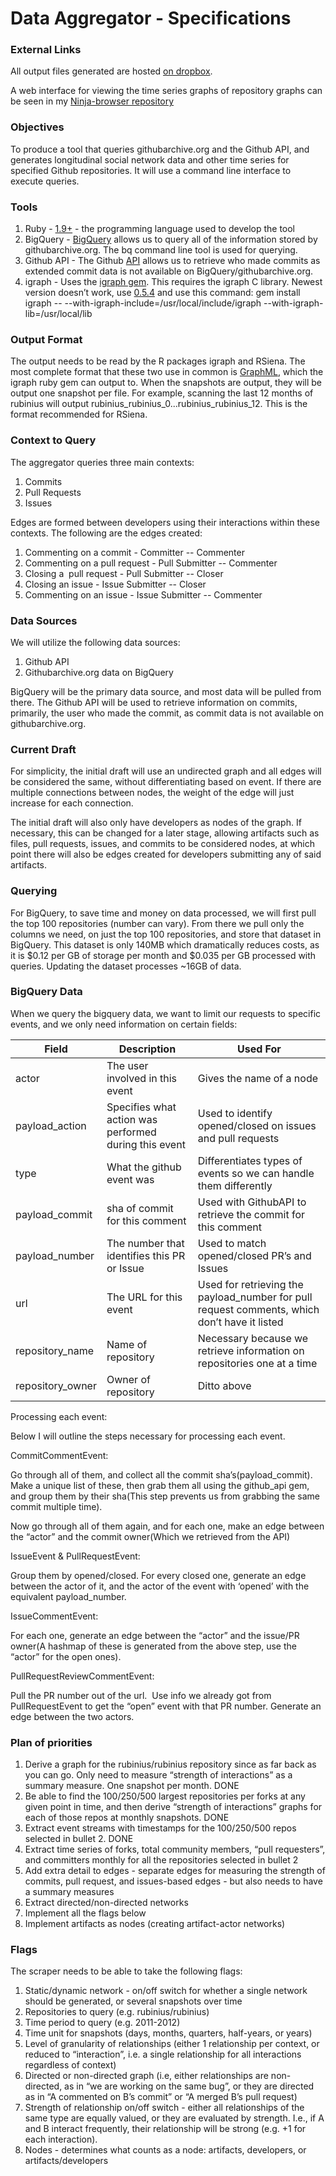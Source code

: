 # Data Aggregator - Specifications

### External Links

All output files generated are hosted [on dropbox](https://www.dropbox.com/sh/8vg37wmfh68gbyv/GmnQ7xH0vu).

A web interface for viewing the time series graphs of repository graphs can be
seen in my [Ninja-browser repository](https://github.com/Aaronneyer/Ninja-browser)

### Objectives

To produce a tool that queries githubarchive.org and the Github API, and
generates longitudinal social network data and other time series for
specified Github repositories. It will use a command line interface to
execute queries.

### Tools

1.  Ruby - [1.9+](http://ruby-doc.org/) - the programming language used
    to develop the tool
2.  BigQuery - [BigQuery](https://bigquery.cloud.google.com/) allows us
    to query all of the information stored by githubarchive.org. The bq
    command line tool is used for querying.
3.  Github API - The Github [API](http://developer.github.com/) allows
    us to retrieve who made commits as extended commit data is not
    available on BigQuery/githubarchive.org.
4.  igraph - Uses the [igraph
    gem](https://github.com/alexgutteridge/igraph). This requires the
    igraph C library. Newest version doesn’t work, use
    [0.5.4](http://sourceforge.net/projects/igraph/files/C%20library/0.5.4/) and
    use this command: gem install igraph --
    --with-igraph-include=/usr/local/include/igraph
    --with-igraph-lib=/usr/local/lib

### Output Format

The output needs to be read by the R packages igraph and RSiena. The
most complete format that these two use in common is
[GraphML](http://graphml.graphdrawing.org/), which the igraph ruby gem
can output to. When the snapshots are output, they will be output one
snapshot per file. For example, scanning the last 12 months of rubinius
will output rubinius\_rubinius\_0...rubinius\_rubinius\_12. This is the
format recommended for RSiena.

### Context to Query

The aggregator queries three main contexts:

1.  Commits
2.  Pull Requests
3.  Issues

Edges are formed between developers using their interactions within
these contexts. The following are the edges created:

1.  Commenting on a commit - Committer -- Commenter
2.  Commenting on a pull request - Pull Submitter -- Commenter
3.  Closing a  pull request - Pull Submitter -- Closer
4.  Closing an issue - Issue Submitter -- Closer
5.  Commenting on an issue - Issue Submitter -- Commenter

### Data Sources

We will utilize the following data sources:

1.  Github API
2.  Githubarchive.org data on BigQuery

BigQuery will be the primary data source, and most data will be pulled
from there. The Github API will be used to retrieve information on
commits, primarily, the user who made the commit, as commit data is not
available on githubarchive.org.

### Current Draft

For simplicity, the initial draft will use an undirected graph and all
edges will be considered the same, without differentiating based on
event. If there are multiple connections between nodes, the weight of
the edge will just increase for each connection.

The initial draft will also only have developers as nodes of the graph.
If necessary, this can be changed for a later stage, allowing artifacts
such as files, pull requests, issues, and commits to be considered
nodes, at which point there will also be edges created for developers
submitting any of said artifacts.

### Querying

For BigQuery, to save time and money on data processed, we will first
pull the top 100 repositories (number can vary). From there we pull only
the columns we need, on just the top 100 repositories, and store that
dataset in BigQuery. This dataset is only 140MB which dramatically
reduces costs, as it is $0.12 per GB of storage per month and $0.035
per GB processed with queries. Updating the dataset processes ~16GB of
data.

### BigQuery Data

When we query the bigquery data, we want to limit our requests to
specific events, and we only need information on certain fields:

| Field | Description | Used For |
| ----- | ----------- | -------- |
| actor | The user involved in this event | Gives the name of a node |
| payload\_action | Specifies what action was performed during this event | Used to identify opened/closed on issues and pull requests |
| type | What the github event was | Differentiates types of events so we can handle them differently |
| payload\_commit | sha of commit for this comment | Used with GithubAPI to retrieve the commit for this comment |
| payload\_number | The number that identifies this PR or Issue | Used to match opened/closed PR’s and Issues |
| url | The URL for this event | Used for retrieving the payload\_number for pull request comments, which don’t have it listed |
| repository\_name | Name of repository | Necessary because we retrieve information on repositories one at a time |
| repository\_owner | Owner of repository | Ditto above |

Processing each event:

Below I will outline the steps necessary for processing each event.

CommitCommentEvent:

Go through all of them, and collect all the commit
sha’s(payload\_commit). Make a unique list of these, then grab them all
using the github\_api gem, and group them by their sha(This step
prevents us from grabbing the same commit multiple time).

Now go through all of them again, and for each one, make an edge between
the “actor” and the commit owner(Which we retrieved from the API)

IssueEvent & PullRequestEvent:

Group them by opened/closed. For every closed one, generate an edge
between the actor of it, and the actor of the event with ‘opened’ with
the equivalent payload\_number.

IssueCommentEvent:

For each one, generate an edge between the “actor” and the issue/PR
owner(A hashmap of these is generated from the above step, use the
“actor” for the open ones).

PullRequestReviewCommentEvent:

Pull the PR number out of the url.  Use info we already got from
PullRequestEvent to get the “open” event with that PR number. Generate
an edge between the two actors.

### Plan of priorities

1.  Derive a graph for the rubinius/rubinius repository since as far
    back as you can go. Only need to measure “strength of interactions”
    as a summary measure. One snapshot per month. DONE
2.  Be able to find the 100/250/500 largest repositories per forks at
    any given point in time, and then derive “strength of interactions”
    graphs for each of those repos at monthly snapshots. DONE
3.  Extract event streams with timestamps for the 100/250/500 repos
    selected in bullet 2. DONE
4.  Extract time series of forks, total community members, “pull
    requesters”, and committers monthly for all the repositories
    selected in bullet 2
5.  Add extra detail to edges - separate edges for measuring the
    strength of commits, pull request, and issues-based edges - but also
    needs to have a summary measures
6.  Extract directed/non-directed networks
7.  Implement all the flags below
8.  Implement artifacts as nodes (creating artifact-actor networks)

### Flags

The scraper needs to be able to take the following flags:

1.  Static/dynamic network - on/off switch for whether a single network
    should be generated, or several snapshots over time
2.  Repositories to query (e.g. rubinius/rubinius)
3.  Time period to query (e.g. 2011-2012)
4.  Time unit for snapshots (days, months, quarters, half-years, or
    years)
5.  Level of granularity of relationships (either 1 relationship per
    context, or reduced to “interaction”, i.e. a single relationship for
    all interactions regardless of context)
6.  Directed or non-directed graph (i.e, either relationships are
    non-directed, as in “we are working on the same bug”, or they are
    directed as in “A commented on B’s commit” or “A merged B’s pull
    request)
7.  Strength of relationship on/off switch - either all relationships of
    the same type are equally valued, or they are evaluated by strength.
    I.e., if A and B interact frequently, their relationship will be
    strong (e.g. +1 for each interaction).
8.  Nodes - determines what counts as a node: artifacts, developers, or
    artifacts/developers
